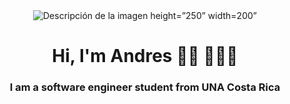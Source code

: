 
<center>
	 <img src="[solvetic.png](https://creazilla-store.fra1.digitaloceanspaces.com/cliparts/79238/programing-clipart-md.png)" alt="Descripción de la imagen"> height=”250” width=200”
</center>

<h1 align="center">Hi, I'm Andres 👋🏾 👩🏾‍💻 </h1>
<h3 align="center">I am a software engineer  student from  UNA Costa Rica</h3>
